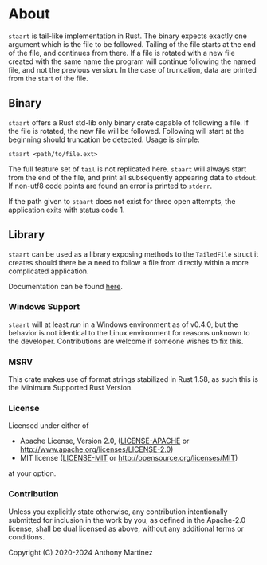 # About

`staart` is tail-like implementation in Rust.
The binary expects exactly one argument which is the file to be followed.
Tailing of the file starts at the end of the file, and continues from there.
If a file is rotated with a new file created with the same name the program
will continue following the named file, and not the previous version. In the
case of truncation, data are printed from the start of the file.

## Binary

`staart` offers a Rust std-lib only binary crate capable of following a
file. If the file is rotated, the new file will be followed. Following will
start at the beginning should truncation be detected. Usage is simple:

`staart <path/to/file.ext>`

The full feature set of `tail` is not replicated here. `staart` will always
start from the end of the file, and print all subsequently appearing data
to `stdout`. If non-utf8 code points are found an error is printed to `stderr`.

If the path given to `staart` does not exist for three open attempts, the
application exits with status code 1.

## Library

`staart` can be used as a library exposing methods to the `TailedFile`
struct it creates should there be a need to follow a file from directly
within a more complicated application.

Documentation can be found [here](https://docs.rs/staart/).

### Windows Support

`staart` will at least *run* in a Windows environment as of v0.4.0, but the
behavior is not identical to the Linux environment for reasons unknown to
the developer. Contributions are welcome if someone wishes to fix this.

### MSRV

This crate makes use of format strings stabilized in Rust 1.58, as such this
is the Minimum Supported Rust Version.

### License

Licensed under either of

 * Apache License, Version 2.0, ([LICENSE-APACHE](LICENSE-APACHE) or http://www.apache.org/licenses/LICENSE-2.0)
 * MIT license ([LICENSE-MIT](LICENSE-MIT) or http://opensource.org/licenses/MIT)

at your option.

### Contribution

Unless you explicitly state otherwise, any contribution intentionally submitted
for inclusion in the work by you, as defined in the Apache-2.0 license, shall be dual licensed as above, without any
additional terms or conditions.

Copyright (C) 2020-2024 Anthony Martinez
